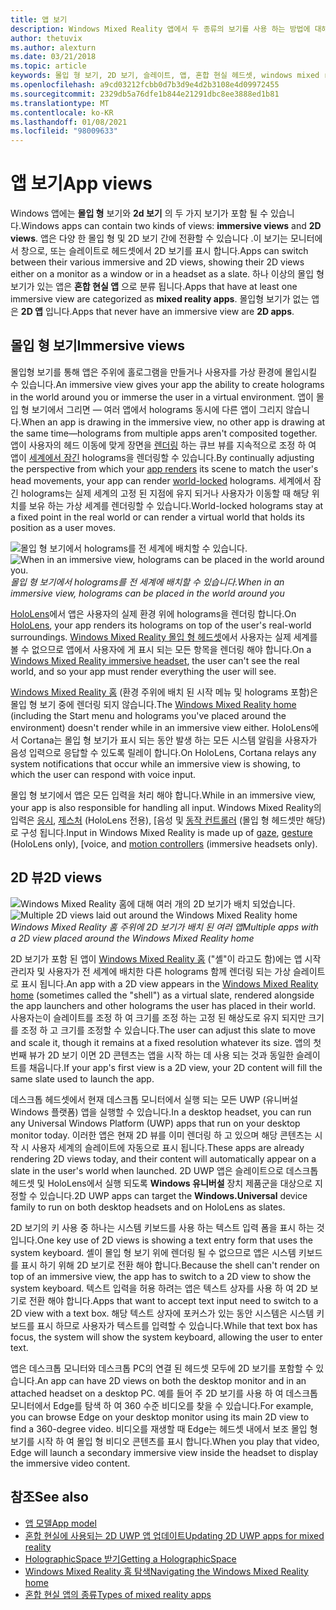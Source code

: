 ```yaml
---
title: 앱 보기
description: Windows Mixed Reality 앱에서 두 종류의 보기를 사용 하는 방법에 대해 알아봅니다.
author: thetuvix
ms.author: alexturn
ms.date: 03/21/2018
ms.topic: article
keywords: 몰입 형 보기, 2D 보기, 슬레이트, 앱, 혼합 현실 헤드셋, windows mixed reality 헤드셋, 가상 현실 헤드셋, HoloLens, MRTK, Mixed Reality Toolkit
ms.openlocfilehash: a9cd03212fcbb0d7b3d9e4d2b3108e4d09972455
ms.sourcegitcommit: 2329db5a76dfe1b844e21291dbc8ee3888ed1b81
ms.translationtype: MT
ms.contentlocale: ko-KR
ms.lasthandoff: 01/08/2021
ms.locfileid: "98009633"
---
```

# <a name="app-views"></a><span data-ttu-id="74a05-104">앱 보기</span><span class="sxs-lookup"><span data-stu-id="74a05-104">App views</span></span>

<span data-ttu-id="74a05-105">Windows 앱에는 **몰입 형** 보기와 **2d 보기** 의 두 가지 보기가 포함 될 수 있습니다.</span><span class="sxs-lookup"><span data-stu-id="74a05-105">Windows apps can contain two kinds of views: **immersive views** and **2D views**.</span></span> <span data-ttu-id="74a05-106">앱은 다양 한 몰입 형 및 2D 보기 간에 전환할 수 있습니다 .이 보기는 모니터에서 창으로, 또는 슬레이트로 헤드셋에서 2D 보기를 표시 합니다.</span><span class="sxs-lookup"><span data-stu-id="74a05-106">Apps can switch between their various immersive and 2D views, showing their 2D views either on a monitor as a window or in a headset as a slate.</span></span> <span data-ttu-id="74a05-107">하나 이상의 몰입 형 보기가 있는 앱은 **혼합 현실 앱** 으로 분류 됩니다.</span><span class="sxs-lookup"><span data-stu-id="74a05-107">Apps that have at least one immersive view are categorized as **mixed reality apps**.</span></span> <span data-ttu-id="74a05-108">몰입형 보기가 없는 앱은 **2D 앱** 입니다.</span><span class="sxs-lookup"><span data-stu-id="74a05-108">Apps that never have an immersive view are **2D apps**.</span></span>

## <a name="immersive-views"></a><span data-ttu-id="74a05-109">몰입 형 보기</span><span class="sxs-lookup"><span data-stu-id="74a05-109">Immersive views</span></span>

<span data-ttu-id="74a05-110">몰입형 보기를 통해 앱은 주위에 홀로그램을 만들거나 사용자를 가상 환경에 몰입시킬 수 있습니다.</span><span class="sxs-lookup"><span data-stu-id="74a05-110">An immersive view gives your app the ability to create holograms in the world around you or immerse the user in a virtual environment.</span></span> <span data-ttu-id="74a05-111">앱이 몰입 형 보기에서 그리면 &mdash; 여러 앱에서 holograms 동시에 다른 앱이 그리지 않습니다.</span><span class="sxs-lookup"><span data-stu-id="74a05-111">When an app is drawing in the immersive view, no other app is drawing at the same time&mdash;holograms from multiple apps aren't composited together.</span></span> <span data-ttu-id="74a05-112">앱이 사용자의 헤드 이동에 맞게 장면을 [렌더링](../develop/platform-capabilities-and-apis/rendering.md) 하는 큐브 뷰를 지속적으로 조정 하 여 앱이 [세계에서 잠긴](coordinate-systems.md) holograms을 렌더링할 수 있습니다.</span><span class="sxs-lookup"><span data-stu-id="74a05-112">By continually adjusting the perspective from which your [app renders](../develop/platform-capabilities-and-apis/rendering.md) its scene to match the user's head movements, your app can render [world-locked](coordinate-systems.md) holograms.</span></span> <span data-ttu-id="74a05-113">세계에서 잠긴 holograms는 실제 세계의 고정 된 지점에 유지 되거나 사용자가 이동할 때 해당 위치를 보유 하는 가상 세계를 렌더링할 수 있습니다.</span><span class="sxs-lookup"><span data-stu-id="74a05-113">World-locked holograms stay at a fixed point in the real world or can render a virtual world that holds its position as a user moves.</span></span>

<span data-ttu-id="74a05-114">![몰입 형 보기에서 holograms를 전 세계에 배치할 수 있습니다.](images/designoverview-940px.jpg)</span><span class="sxs-lookup"><span data-stu-id="74a05-114">![When in an immersive view, holograms can be placed in the world around you.](images/designoverview-940px.jpg)</span></span><br>
<span data-ttu-id="74a05-115">*몰입 형 보기에서 holograms를 전 세계에 배치할 수 있습니다.*</span><span class="sxs-lookup"><span data-stu-id="74a05-115">*When in an immersive view, holograms can be placed in the world around you*</span></span>

<span data-ttu-id="74a05-116">[HoloLens](https://docs.microsoft.com/hololens/hololens1-hardware)에서 앱은 사용자의 실제 환경 위에 holograms을 렌더링 합니다.</span><span class="sxs-lookup"><span data-stu-id="74a05-116">On [HoloLens](https://docs.microsoft.com/hololens/hololens1-hardware), your app renders its holograms on top of the user's real-world surroundings.</span></span> <span data-ttu-id="74a05-117">[Windows Mixed Reality 몰입 형 헤드셋](../discover/immersive-headset-hardware-details.md)에서 사용자는 실제 세계를 볼 수 없으므로 앱에서 사용자에 게 표시 되는 모든 항목을 렌더링 해야 합니다.</span><span class="sxs-lookup"><span data-stu-id="74a05-117">On a [Windows Mixed Reality immersive headset](../discover/immersive-headset-hardware-details.md), the user can't see the real world, and so your app must render everything the user will see.</span></span>

<span data-ttu-id="74a05-118">[Windows Mixed Reality 홈](../discover/navigating-the-windows-mixed-reality-home.md) (환경 주위에 배치 된 시작 메뉴 및 holograms 포함)은 몰입 형 보기 중에 렌더링 되지 않습니다.</span><span class="sxs-lookup"><span data-stu-id="74a05-118">The [Windows Mixed Reality home](../discover/navigating-the-windows-mixed-reality-home.md) (including the Start menu and holograms you've placed around the environment) doesn't render while in an immersive view either.</span></span> <span data-ttu-id="74a05-119">HoloLens에서 Cortana는 몰입 형 보기가 표시 되는 동안 발생 하는 모든 시스템 알림을 사용자가 음성 입력으로 응답할 수 있도록 릴레이 합니다.</span><span class="sxs-lookup"><span data-stu-id="74a05-119">On HoloLens, Cortana relays any system notifications that occur while an immersive view is showing, to which the user can respond with voice input.</span></span>

<span data-ttu-id="74a05-120">몰입 형 보기에서 앱은 모든 입력을 처리 해야 합니다.</span><span class="sxs-lookup"><span data-stu-id="74a05-120">While in an immersive view, your app is also responsible for handling all input.</span></span> <span data-ttu-id="74a05-121">Windows Mixed Reality의 입력은 [응시](gaze-and-commit.md), [제스처](gaze-and-commit.md#composite-gestures) (HoloLens 전용), [음성 및 [동작 컨트롤러](motion-controllers.md) (몰입 형 헤드셋만 해당)로 구성 됩니다.</span><span class="sxs-lookup"><span data-stu-id="74a05-121">Input in Windows Mixed Reality is made up of [gaze](gaze-and-commit.md), [gesture](gaze-and-commit.md#composite-gestures) (HoloLens only), [voice, and [motion controllers](motion-controllers.md) (immersive headsets only).</span></span>

## <a name="2d-views"></a><span data-ttu-id="74a05-122">2D 뷰</span><span class="sxs-lookup"><span data-stu-id="74a05-122">2D views</span></span>

<span data-ttu-id="74a05-123">![Windows Mixed Reality 홈에 대해 여러 개의 2D 보기가 배치 되었습니다.](images/teleportation-940px.png)</span><span class="sxs-lookup"><span data-stu-id="74a05-123">![Multiple 2D views laid out around the Windows Mixed Reality home](images/teleportation-940px.png)</span></span><br>
<span data-ttu-id="74a05-124">*Windows Mixed Reality 홈 주위에 2D 보기가 배치 된 여러 앱*</span><span class="sxs-lookup"><span data-stu-id="74a05-124">*Multiple apps with a 2D view placed around the Windows Mixed Reality home*</span></span>

<span data-ttu-id="74a05-125">2D 보기가 포함 된 앱이 [Windows Mixed Reality 홈](../discover/navigating-the-windows-mixed-reality-home.md) ("셸"이 라고도 함)에는 앱 시작 관리자 및 사용자가 전 세계에 배치한 다른 holograms 함께 렌더링 되는 가상 슬레이트로 표시 됩니다.</span><span class="sxs-lookup"><span data-stu-id="74a05-125">An app with a 2D view appears in the [Windows Mixed Reality home](../discover/navigating-the-windows-mixed-reality-home.md) (sometimes called the "shell") as a virtual slate, rendered alongside the app launchers and other holograms the user has placed in their world.</span></span> <span data-ttu-id="74a05-126">사용자는이 슬레이트를 조정 하 여 크기를 조정 하는 고정 된 해상도로 유지 되지만 크기를 조정 하 고 크기를 조정할 수 있습니다.</span><span class="sxs-lookup"><span data-stu-id="74a05-126">The user can adjust this slate to move and scale it, though it remains at a fixed resolution whatever its size.</span></span> <span data-ttu-id="74a05-127">앱의 첫 번째 뷰가 2D 보기 이면 2D 콘텐츠는 앱을 시작 하는 데 사용 되는 것과 동일한 슬레이트를 채웁니다.</span><span class="sxs-lookup"><span data-stu-id="74a05-127">If your app's first view is a 2D view, your 2D content will fill the same slate used to launch the app.</span></span>

<span data-ttu-id="74a05-128">데스크톱 헤드셋에서 현재 데스크톱 모니터에서 실행 되는 모든 UWP (유니버설 Windows 플랫폼) 앱을 실행할 수 있습니다.</span><span class="sxs-lookup"><span data-stu-id="74a05-128">In a desktop headset, you can run any Universal Windows Platform (UWP) apps that run on your desktop monitor today.</span></span> <span data-ttu-id="74a05-129">이러한 앱은 현재 2D 뷰를 이미 렌더링 하 고 있으며 해당 콘텐츠는 시작 시 사용자 세계의 슬레이트에 자동으로 표시 됩니다.</span><span class="sxs-lookup"><span data-stu-id="74a05-129">These apps are already rendering 2D views today, and their content will automatically appear on a slate in the user's world when launched.</span></span> <span data-ttu-id="74a05-130">2D UWP 앱은 슬레이트으로 데스크톱 헤드셋 및 HoloLens에서 실행 되도록 **Windows 유니버설** 장치 제품군을 대상으로 지정할 수 있습니다.</span><span class="sxs-lookup"><span data-stu-id="74a05-130">2D UWP apps can target the **Windows.Universal** device family to run on both desktop headsets and on HoloLens as slates.</span></span>

<span data-ttu-id="74a05-131">2D 보기의 키 사용 중 하나는 시스템 키보드를 사용 하는 텍스트 입력 폼을 표시 하는 것입니다.</span><span class="sxs-lookup"><span data-stu-id="74a05-131">One key use of 2D views is showing a text entry form that uses the system keyboard.</span></span> <span data-ttu-id="74a05-132">셸이 몰입 형 보기 위에 렌더링 될 수 없으므로 앱은 시스템 키보드를 표시 하기 위해 2D 보기로 전환 해야 합니다.</span><span class="sxs-lookup"><span data-stu-id="74a05-132">Because the shell can't render on top of an immersive view, the app has to switch to a 2D view to show the system keyboard.</span></span> <span data-ttu-id="74a05-133">텍스트 입력을 허용 하려는 앱은 텍스트 상자를 사용 하 여 2D 보기로 전환 해야 합니다.</span><span class="sxs-lookup"><span data-stu-id="74a05-133">Apps that want to accept text input need to switch to a 2D view with a text box.</span></span> <span data-ttu-id="74a05-134">해당 텍스트 상자에 포커스가 있는 동안 시스템은 시스템 키보드를 표시 하므로 사용자가 텍스트를 입력할 수 있습니다.</span><span class="sxs-lookup"><span data-stu-id="74a05-134">While that text box has focus, the system will show the system keyboard, allowing the user to enter text.</span></span>

<span data-ttu-id="74a05-135">앱은 데스크톱 모니터와 데스크톱 PC의 연결 된 헤드셋 모두에 2D 보기를 포함할 수 있습니다.</span><span class="sxs-lookup"><span data-stu-id="74a05-135">An app can have 2D views on both the desktop monitor and in an attached headset on a desktop PC.</span></span> <span data-ttu-id="74a05-136">예를 들어 주 2D 보기를 사용 하 여 데스크톱 모니터에서 Edge를 탐색 하 여 360 수준 비디오를 찾을 수 있습니다.</span><span class="sxs-lookup"><span data-stu-id="74a05-136">For example, you can browse Edge on your desktop monitor using its main 2D view to find a 360-degree video.</span></span> <span data-ttu-id="74a05-137">비디오를 재생할 때 Edge는 헤드셋 내에서 보조 몰입 형 보기를 시작 하 여 몰입 형 비디오 콘텐츠를 표시 합니다.</span><span class="sxs-lookup"><span data-stu-id="74a05-137">When you play that video, Edge will launch a secondary immersive view inside the headset to display the immersive video content.</span></span>

## <a name="see-also"></a><span data-ttu-id="74a05-138">참조</span><span class="sxs-lookup"><span data-stu-id="74a05-138">See also</span></span>

* [<span data-ttu-id="74a05-139">앱 모델</span><span class="sxs-lookup"><span data-stu-id="74a05-139">App model</span></span>](app-model.md)
* [<span data-ttu-id="74a05-140">혼합 현실에 사용되는 2D UWP 앱 업데이트</span><span class="sxs-lookup"><span data-stu-id="74a05-140">Updating 2D UWP apps for mixed reality</span></span>](../develop/porting-apps/building-2d-apps.md)
* [<span data-ttu-id="74a05-141">HolographicSpace 받기</span><span class="sxs-lookup"><span data-stu-id="74a05-141">Getting a HolographicSpace</span></span>](../develop/native/getting-a-holographicspace.md)
* [<span data-ttu-id="74a05-142">Windows Mixed Reality 홈 탐색</span><span class="sxs-lookup"><span data-stu-id="74a05-142">Navigating the Windows Mixed Reality home</span></span>](../discover/navigating-the-windows-mixed-reality-home.md)
* [<span data-ttu-id="74a05-143">혼합 현실 앱의 종류</span><span class="sxs-lookup"><span data-stu-id="74a05-143">Types of mixed reality apps</span></span>](types-of-mixed-reality-apps.md)

